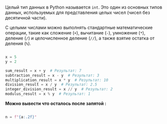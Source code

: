 
Целый тип данных в Python называется `int`. Это один из основных типов данных, используемых для представления целых чисел (чисел без десятичной части).


С целыми числами можно выполнять стандартные математические операции, такие как сложение (`+`), вычитание (`-`), умножение (`*`), деление (`/`) и целочисленное деление (`//`), а также взятие остатка от деления (`%`).


```python

x = 5
y = 2

sum_result = x + y  # Результат: 7
subtraction_result = x - y  # Результат: 3
multiplication_result = x * y  # Результат: 10
division_result = x / y  # Результат: 2.5
integer_division_result = x // y  # Результат: 2
modulus_result = x % y  # Результат: 1

```



**Можно вывести что осталось после запятой :** 

```python

n = f"{a:.2f}"




```

